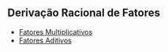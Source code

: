 ## Derivação Racional de Fatores

- [Fatores Multiplicativos](https://valoristica.github.io/Fatores/01_FatoresMultiplicativos.html)
- [Fatores Aditivos](https://valoristica.github.io/Fatores/02_FatoresAditivos.html)
